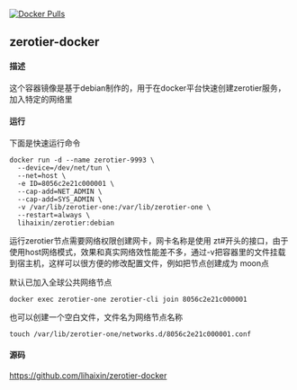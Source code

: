 [![Docker Pulls](https://img.shields.io/docker/pulls/lihaixin/zerotier)](https://hub.docker.com/r/lihaixin/zerotier)

## zerotier-docker

#### 描述

这个容器镜像是基于debian制作的，用于在docker平台快速创建zerotier服务，加入特定的网络里

#### 运行

下面是快速运行命令

    docker run -d --name zerotier-9993 \
      --device=/dev/net/tun \
      --net=host \
      -e ID=8056c2e21c000001 \
      --cap-add=NET_ADMIN \
      --cap-add=SYS_ADMIN \
      -v /var/lib/zerotier-one:/var/lib/zerotier-one \
      --restart=always \
      lihaixin/zerotier:debian



运行zerotier节点需要网络权限创建网卡，网卡名称是使用 zt#开头的接口，由于使用host网络模式，效果和真实网络效性能差不多，通过-v把容器里的文件挂载到宿主机，这样可以很方便的修改配置文件，例如把节点创建成为 moon点



默认已加入全球公共网络节点

    docker exec zerotier-one zerotier-cli join 8056c2e21c000001


也可以创建一个空白文件，文件名为网络节点名称

    touch /var/lib/zerotier-one/networks.d/8056c2e21c000001.conf

#### 源码

https://github.com/lihaixin/zerotier-docker
